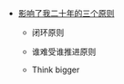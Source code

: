 * [影响了我二十年的三个原则](https://zhuanlan.zhihu.com/p/20395484#!)

    + 闭环原则

    + 谁难受谁推进原则

    + Think bigger